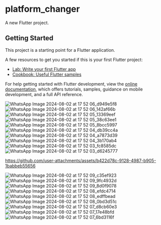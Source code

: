 # platform_changer

A new Flutter project.

## Getting Started

This project is a starting point for a Flutter application.

A few resources to get you started if this is your first Flutter project:

- [Lab: Write your first Flutter app](https://docs.flutter.dev/get-started/codelab)
- [Cookbook: Useful Flutter samples](https://docs.flutter.dev/cookbook)

For help getting started with Flutter development, view the
[online documentation](https://docs.flutter.dev/), which offers tutorials,
samples, guidance on mobile development, and a full API reference.



![WhatsApp Image 2024-08-02 at 17 52 06_d949e5f8](https://github.com/user-attachments/assets/122f301c-1bc2-41d9-9c6b-2768541186d7)
![WhatsApp Image 2024-08-02 at 17 52 06_142af66b](https://github.com/user-attachments/assets/e029d98f-dbdc-434a-8539-8544837abaf2)
![WhatsApp Image 2024-08-02 at 17 52 05_13369eef](https://github.com/user-attachments/assets/de083e27-db14-43e1-85ca-39a7b225d5b7)
![WhatsApp Image 2024-08-02 at 17 52 05_38c63ee1](https://github.com/user-attachments/assets/eb8a7732-892e-4e09-95c1-0866e8c8b73b)
![WhatsApp Image 2024-08-02 at 17 52 05_8bcc5997](https://github.com/user-attachments/assets/47fa7eac-dcec-4bc3-ae45-e164f8e26fab)
![WhatsApp Image 2024-08-02 at 17 52 04_db39cc4a](https://github.com/user-attachments/assets/49da7574-20e5-40ee-9e1d-ab29d2f18918)
![WhatsApp Image 2024-08-02 at 17 52 04_a7873d39](https://github.com/user-attachments/assets/49e1f894-2646-4d26-a763-b98960d27067)
![WhatsApp Image 2024-08-02 at 17 52 04_3b170ab4](https://github.com/user-attachments/assets/fbdf17b6-2c90-4100-bc94-a0c89ea3ac7d)
![WhatsApp Image 2024-08-02 at 17 52 03_fc8585dc](https://github.com/user-attachments/assets/62801db3-1beb-46e2-8c59-2d9c6cdc8d9f)
![WhatsApp Image 2024-08-02 at 17 52 03_d6245777](https://github.com/user-attachments/assets/e5e336dd-04be-4239-99cc-40c84334741a)


https://github.com/user-attachments/assets/b422d78c-9128-4987-b905-1babbeb55656

![WhatsApp Image 2024-08-02 at 17 52 09_c35ef923](https://github.com/user-attachments/assets/43865c30-b641-4e43-8f96-3403ec9f7885)
![WhatsApp Image 2024-08-02 at 17 52 09_9fc4932d](https://github.com/user-attachments/assets/82ec5d3b-1c5f-4a5a-bb30-75b29a18e5fc)
![WhatsApp Image 2024-08-02 at 17 52 09_8d0f9078](https://github.com/user-attachments/assets/d735998d-57b6-463a-a551-25f2647f19f8)
![WhatsApp Image 2024-08-02 at 17 52 08_efdc4714](https://github.com/user-attachments/assets/d98a749d-c50e-41b6-88d3-e268935b0145)
![WhatsApp Image 2024-08-02 at 17 52 08_edffbead](https://github.com/user-attachments/assets/681197de-2d7a-4269-a42e-e146a5d592b6)
![WhatsApp Image 2024-08-02 at 17 52 08_0bd3d51c](https://github.com/user-attachments/assets/ab47b579-5699-4dfd-a35f-4010214dbace)
![WhatsApp Image 2024-08-02 at 17 52 07_d8cb60e3](https://github.com/user-attachments/assets/1e2812fa-08fd-445c-8ee9-8f7e4b1f04ac)
![WhatsApp Image 2024-08-02 at 17 52 07_17e48bfd](https://github.com/user-attachments/assets/815542fb-48d6-4ba6-a746-b5956d715187)
![WhatsApp Image 2024-08-02 at 17 52 07_6bd3116f](https://github.com/user-attachments/assets/23c5d25b-6a88-46c1-bd7c-37e4ce586e94)
